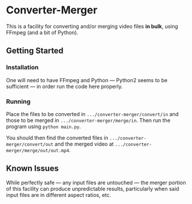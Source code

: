 # Converter-Merger

This is a facility for converting and/or merging video files **in bulk**, using FFmpeg (and a bit of Python).

## Getting Started

### Installation

One will need to have FFmpeg and Python &mdash; Python2 seems to be sufficient &mdash; in order run the code here properly.

### Running

Place the files to be converted in `.../converter-merger/convert/in` and those to be merged in `.../converter-merger/merge/in`. Then run the program using `python main.py`.

You should then find the converted files in `.../converter-merger/convert/out` and the merged video at `.../converter-merger/merge/out/out.mp4`.

## Known Issues

While perfectly safe &mdash; any input files are untouched &mdash; the merger portion of this facility can produce unpredictable results, particularly when said input files are in different aspect ratios, etc.
